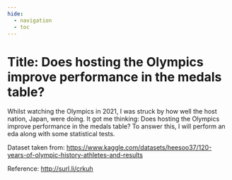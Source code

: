```yaml
---
hide:
  - navigation
  - toc
---
```


# Title: Does hosting the Olympics improve performance in the medals table?


Whilst watching the Olympics in 2021, I was struck by how well the host nation, Japan, were doing.
It got me thinking: Does hosting the Olympics improve performance in the medals table?
To answer this, I will perform an eda along with some statistical tests.

Dataset taken from: https://www.kaggle.com/datasets/heesoo37/120-years-of-olympic-history-athletes-and-results

Reference: http://surl.li/crkuh